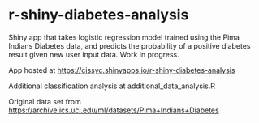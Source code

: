 # r-shiny-diabetes-analysis
Shiny app that takes logistic regression model trained using the Pima Indians Diabetes data, and predicts the probability of a positive diabetes result given new user input data. Work in progress.

App hosted at https://cissyc.shinyapps.io/r-shiny-diabetes-analysis

Additional classification analysis at additional_data_analysis.R

Original data set from https://archive.ics.uci.edu/ml/datasets/Pima+Indians+Diabetes
